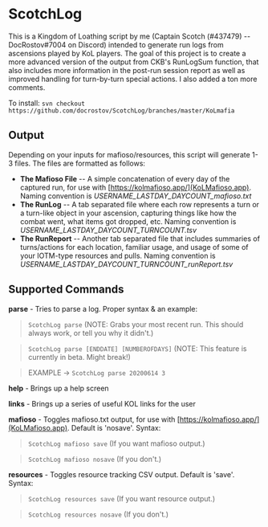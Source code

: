 # ScotchLog
This is a Kingdom of Loathing script by me (Captain Scotch (#437479) -- DocRostov#7004 on Discord) intended to generate run logs from ascensions played by KoL players. The goal of this project is to create a more advanced version of the output from CKB's RunLogSum function, that also includes more information in the post-run session report as well as improved handling for turn-by-turn special actions. I also added a ton more comments. 

To install:
`svn checkout https://github.com/docrostov/ScotchLog/branches/master/KoLmafia`

## Output
Depending on your inputs for mafioso/resources, this script will generate 1-3 files. The files are formatted as follows:

  - **The Mafioso File** -- A simple concatenation of every day of the captured run, for use with [https://kolmafioso.app/](KoLMafioso.app). Naming convention is *USERNAME_LASTDAY_DAYCOUNT_mafioso.txt*
  - **The RunLog** -- A tab separated file where each row represents a turn or a turn-like object in your ascension, capturing things like how the combat went, what items got dropped, etc. Naming convention is *USERNAME_LASTDAY_DAYCOUNT_TURNCOUNT.tsv*
  - **The RunReport** -- Another tab separated file that includes summaries of turns/actions for each location, familiar usage, and usage of some of your IOTM-type resources and pulls. Naming convention is *USERNAME_LASTDAY_DAYCOUNT_TURNCOUNT_runReport.tsv*

## Supported Commands
**parse** - Tries to parse a log. Proper syntax & an example:
> `ScotchLog parse` (NOTE: Grabs your most recent run. This should always work, or tell you why it didn't.)

> `ScotchLog parse [ENDDATE] [NUMBEROFDAYS]` (NOTE: This feature is currently in beta. Might break!)

> EXAMPLE -> `ScotchLog parse 20200614 3`

**help** - Brings up a help screen

**links** - Brings up a series of useful KOL links for the user

**mafioso** - Toggles mafioso.txt output, for use with [https://kolmafioso.app/](KoLMafioso.app). Default is 'nosave'. Syntax:
> `ScotchLog mafioso save` (If you want mafioso output.)

> `ScotchLog mafioso nosave` (If you don't.)

**resources** - Toggles resource tracking CSV output. Default is 'save'. Syntax:
> `ScotchLog resources save` (If you want resource output.)

> `ScotchLog resources nosave` (If you don't.)
